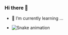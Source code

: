### Hi there 👋


- 🌱 I’m currently learning ...

- ![Snake animation](https://github.com/GiriKrishnap/eagrundy/blob/output/github-contribution-grid-snake.svg)

